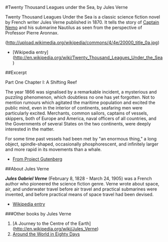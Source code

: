 #Twenty Thousand Leagues under the Sea, by Jules Verne

Twenty Thousand Leagues Under the Sea is a classic science fiction novel by French writer Jules Verne published in 1870. It tells the story of [Captain Nemo](http://en.wikipedia.org/wiki/Captain_Nemo) and his submarine Nautilus as seen from the perspective of Professor Pierre Aronnax.


(http://upload.wikimedia.org/wikipedia/commons/4/4e/20000_title_0a.jpg)

- [Wikipedia entry] (http://en.wikipedia.org/wiki/Twenty_Thousand_Leagues_Under_the_Sea)

##Excerpt

Part One
Chapter I: A Shifting Reef

The year 1866 was signalised by a remarkable incident, a mysterious and puzzling phenomenon, which doubtless no one has yet forgotten. Not to mention rumours which agitated the maritime population and excited the public mind, even in the interior of continents, seafaring men were particularly excited. Merchants, common sailors, captains of vessels, skippers, both of Europe and America, naval officers of all countries, and the Governments of several States on the two continents, were deeply interested in the matter.

For some time past vessels had been met by "an enormous thing," a long object, spindle-shaped, occasionally phosphorescent, and infinitely larger and more rapid in its movements than a whale.

- [From Project Gutenberg](http://www.gutenberg.org/ebooks/164)


##About Jules Verne

***Jules Gabriel Verne*** (February 8, 1828 - March 24, 1905) was a French author who pioneered the science fiction genre. Verne wrote about space, air, and underwater travel before air travel and practical submarines were invented, and before practical means of space travel had been devised.

- [Wikipedia entry](http://en.wikipedia.org/wiki/Jules_Verne)

###Other books by Jules Verne

1. [A Journey to the Centre of the Earth] (http://en.wikipedia.org/wiki/Jules_Verne)
2. [Around the World in Eighty Days](http://en.wikipedia.org/wiki/Around_the_World_in_Eighty_Days)
